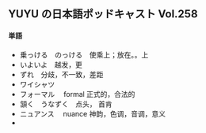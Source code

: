 ## YUYU の日本語ポッドキャスト Vol.258

#### 単語

- 乗っける　のっける　使乘上；放在。。上
- いよいよ　越发，更
- ずれ　分歧，不一致，差距
- ワイシャツ
- フォーマル　 formal 正式的，合法的
- 頷く　うなずく　点头， 首肯
- ニュアンス　 nuance 神韵，色调，音调，意义
-

